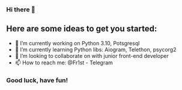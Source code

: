 ### Hi there 👋

## Here are some ideas to get you started:

- 🔭 I’m currently working on Python 3.10, Potsgresql
- 🌱 I’m currently learning Python libs: Aiogram, Telethon, psycorg2
- 👯 I’m looking to collaborate on with junior front-end developer
- 📫 How to reach me: @Fr1st - Telegram

### Good luck, have fun!
